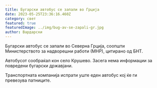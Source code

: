 ```yaml
---
title: Бугарски автобус се запали во Грција
date: 2023-05-25T23:36:16.460Z
category: свет
featured: true
featuredImage: ../img/bug-av-se-zapali-gr.jpg
author: Вардарски
---
```

Бугарски автобус се запали во Северна Грција, соопшти Министерството за надворешни работи (МНР), цитирано од БНТ.

Автобусот сообраќал кон село Крушево. Засега нема информации за повредени бугарски државјани.

Транспортната компанија испрати уште еден автобус кој ќе ги превезува патниците.